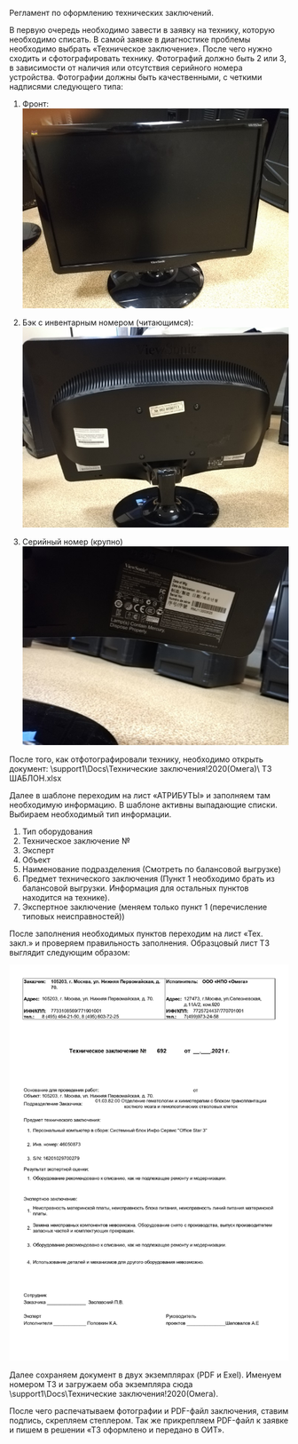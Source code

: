 Регламент по оформлению технических заключений.

В первую очередь необходимо завести в заявку на технику, которую необходимо списать. В самой заявке в диагностике проблемы необходимо выбрать «Техническое заключение». После чего нужно сходить и сфотографировать технику. Фотографий должно быть 2 или 3, в зависимости от наличия или отсутствия серийного номера устройства. Фотографии должны быть качественными, с четкими надписями следующего типа:

1. Фронт: ![Регламент по оформлению технических заключений](<Регламент по оформлению технических заключений.jpeg>)

2. Бэк с инвентарным номером (читающимся): ![Регламент по оформлению технических заключений](<Регламент по оформлению технических заключений 1.jpeg>)

3. Серийный номер (крупно) ![Регламент по оформлению технических заключений](<Регламент по оформлению технических заключений 2.jpeg>)

После того, как отфотографировали технику, необходимо открыть документ: \\support1\Docs\Технические заключения\!2020(Омега)\ ТЗ ШАБЛОН.xlsx

Далее в шаблоне переходим на лист «АТРИБУТЫ» и заполняем там необходимую информацию. В шаблоне активны выпадающие списки. Выбираем необходимый тип информации.

1. Тип оборудования
2. Техническое заключение №
3. Эксперт
4. Объект
5. Наименование подразделения (Смотреть по балансовой выгрузке)
6. Предмет технического заключения (Пункт 1 необходимо брать из балансовой выгрузки. Информация для остальных пунктов находится на технике).
7. Экспертное заключение (меняем только пункт 1 (перечисление типовых неисправностей))

После заполнения необходимых пунктов переходим на лист «Тех. закл.» и проверяем правильность заполнения. Образцовый лист ТЗ выглядит следующим образом:

![Регламент по оформлению технических заключений](<Регламент по оформлению технических заключений 3.jpeg>)

Далее сохраняем документ в двух экземплярах (PDF и Exel). Именуем номером ТЗ и загружаем оба экземпляра сюда \\support1\Docs\Технические заключения\!2020(Омега).

После чего распечатываем фотографии и PDF-файл заключения, ставим подпись, скрепляем степлером. Так же прикрепляем PDF-файл к заявке и пишем в решении «ТЗ оформлено и передано в ОИТ».